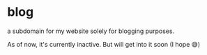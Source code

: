 # blog
a subdomain for my website solely for blogging purposes.

As of now, it's currently inactive. But will get into it soon (I hope 😅)
